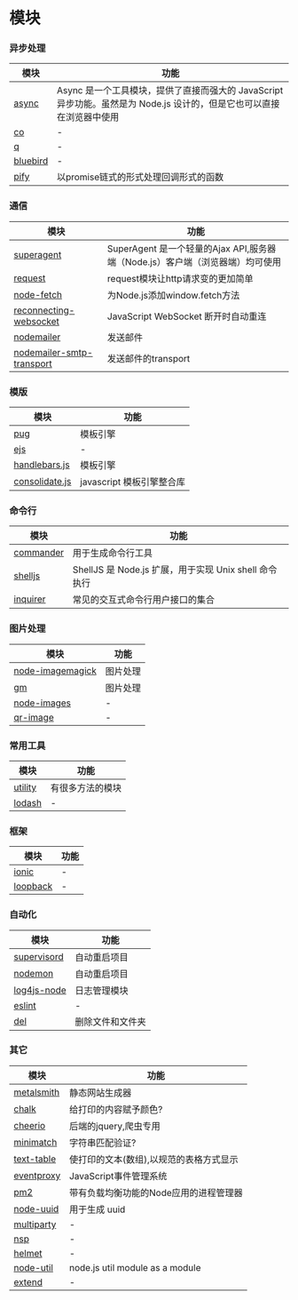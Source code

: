 # 模块

### 异步处理
模块|功能
---|---
[async](http://caolan.github.io/async/)|Async 是一个工具模块，提供了直接而强大的 JavaScript 异步功能。虽然是为 Node.js 设计的，但是它也可以直接在浏览器中使用
[co](https://github.com/tj/co)|-
[q](https://github.com/kriskowal/q)|-
[bluebird](https://github.com/petkaantonov/bluebird)|-
[pify](https://github.com/sindresorhus/pify)|以promise链式的形式处理回调形式的函数

### 通信
模块|功能
---|---
[superagent](http://visionmedia.github.io/superagent/)|SuperAgent 是一个轻量的Ajax API,服务器端（Node.js）客户端（浏览器端）均可使用
[request](https://github.com/request/request)|request模块让http请求变的更加简单
[node-fetch](https://github.com/bitinn/node-fetch)|为Node.js添加window.fetch方法
[reconnecting-websocket](https://github.com/joewalnes/reconnecting-websocket)|JavaScript WebSocket 断开时自动重连
[nodemailer](https://github.com/nodemailer/nodemailer)|发送邮件
[nodemailer-smtp-transport](https://github.com/nodemailer/nodemailer-smtp-transport)|发送邮件的transport

### 模版
模块|功能
---|---
[pug](https://github.com/pugjs/pug)|模板引擎
[ejs](https://github.com/tj/ejs)|-
[handlebars.js](https://github.com/wycats/handlebars.js)|模板引擎
[consolidate.js](https://github.com/tj/consolidate.js)|javascript 模板引擎整合库

### 命令行
模块|功能
---|---
[commander](https://github.com/tj/commander.js)|用于生成命令行工具
[shelljs](https://github.com/shelljs/shelljs)|ShellJS 是 Node.js 扩展，用于实现 Unix shell 命令执行
[inquirer](https://github.com/SBoudrias/Inquirer.js)|常见的交互式命令行用户接口的集合

### 图片处理
模块|功能
---|---
[node-imagemagick](https://github.com/rsms/node-imagemagick)|图片处理
[gm](https://github.com/aheckmann/gm)|图片处理
[node-images](https://github.com/zhangyuanwei/node-images)|-
[qr-image](https://github.com/alexeyten/qr-image)|-

### 常用工具
模块|功能
---|---
[utility](https://github.com/node-modules/utility)|有很多方法的模块
[lodash](https://github.com/lodash/lodash)|-

### 框架
模块|功能
---|---
[ionic](https://github.com/driftyco/ionic)|-
[loopback](https://github.com/strongloop/loopback)|-

### 自动化
模块|功能
---|---
[supervisord](http://supervisord.org/)|自动重启项目
[nodemon](https://github.com/remy/nodemon)|自动重启项目
[log4js-node](https://github.com/nomiddlename/log4js-node)|日志管理模块
[eslint](https://github.com/eslint/eslint)|-
[del](https://github.com/sindresorhus/del)|删除文件和文件夹

### 其它
模块|功能
---|---
[metalsmith](https://github.com/segmentio/metalsmith)|静态网站生成器
[chalk](https://github.com/chalk/chalk)|给打印的内容赋予颜色?
[cheerio](https://github.com/cheeriojs/cheerio)|后端的jquery,爬虫专用
[minimatch](https://github.com/isaacs/minimatch)|字符串匹配验证?
[text-table](https://github.com/substack/text-table)|使打印的文本(数组),以规范的表格方式显示
[eventproxy](https://github.com/JacksonTian/eventproxy)|JavaScript事件管理系统
[pm2](https://github.com/Unitech/pm2)|带有负载均衡功能的Node应用的进程管理器
[node-uuid](https://github.com/kelektiv/node-uuid)|用于生成 uuid
[multiparty](https://github.com/pillarjs/multiparty)|-
[nsp](https://github.com/nodesecurity/nsp)|-
[helmet](https://github.com/helmetjs/helmet)|-
[node-util](https://github.com/defunctzombie/node-util)|node.js util module as a module
[extend](https://github.com/segmentio/extend)|-


